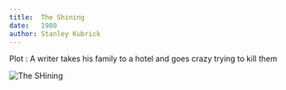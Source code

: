 ```yaml
---
title:  The Shining
date:   1980
author: Stanley Kubrick
---
```


Plot : A writer takes his family to a hotel and goes crazy trying to kill them

![The SHining](img/theshiningplakat.png)